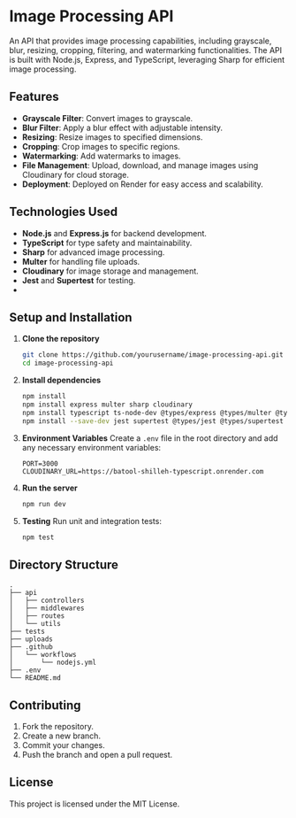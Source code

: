 # Image Processing API

An API that provides image processing capabilities, including grayscale, blur, resizing, cropping, filtering, and watermarking functionalities. The API is built with Node.js, Express, and TypeScript, leveraging Sharp for efficient image processing.

## Features
- **Grayscale Filter**: Convert images to grayscale.
- **Blur Filter**: Apply a blur effect with adjustable intensity.
- **Resizing**: Resize images to specified dimensions.
- **Cropping**: Crop images to specific regions.
- **Watermarking**: Add watermarks to images.
- **File Management**: Upload, download, and manage images using Cloudinary for cloud storage.
- **Deployment**: Deployed on Render for easy access and scalability.

## Technologies Used
- **Node.js** and **Express.js** for backend development.
- **TypeScript** for type safety and maintainability.
- **Sharp** for advanced image processing.
- **Multer** for handling file uploads.
- **Cloudinary** for image storage and management.
- **Jest** and **Supertest** for testing.
-
## Setup and Installation

1. **Clone the repository**
   ```bash
   git clone https://github.com/yourusername/image-processing-api.git
   cd image-processing-api
   ```

2. **Install dependencies**
   ```bash
   npm install
   npm install express multer sharp cloudinary
   npm install typescript ts-node-dev @types/express @types/multer @types/node --save-dev
   npm install --save-dev jest supertest @types/jest @types/supertest ts-jest
   ```

3. **Environment Variables**
   Create a `.env` file in the root directory and add any necessary environment variables:
   ```plaintext
   PORT=3000
   CLOUDINARY_URL=https://batool-shilleh-typescript.onrender.com
   ```

4. **Run the server**
   ```bash
   npm run dev
   ```

5. **Testing**
   Run unit and integration tests:
   ```bash
   npm test
   ```

## Directory Structure
```
.
├── api
│   ├── controllers
│   ├── middlewares
│   ├── routes
│   └── utils
├── tests
├── uploads
├── .github
│   └── workflows
│       └── nodejs.yml
├── .env
└── README.md
```

## Contributing
1. Fork the repository.
2. Create a new branch.
3. Commit your changes.
4. Push the branch and open a pull request.

## License
This project is licensed under the MIT License.

